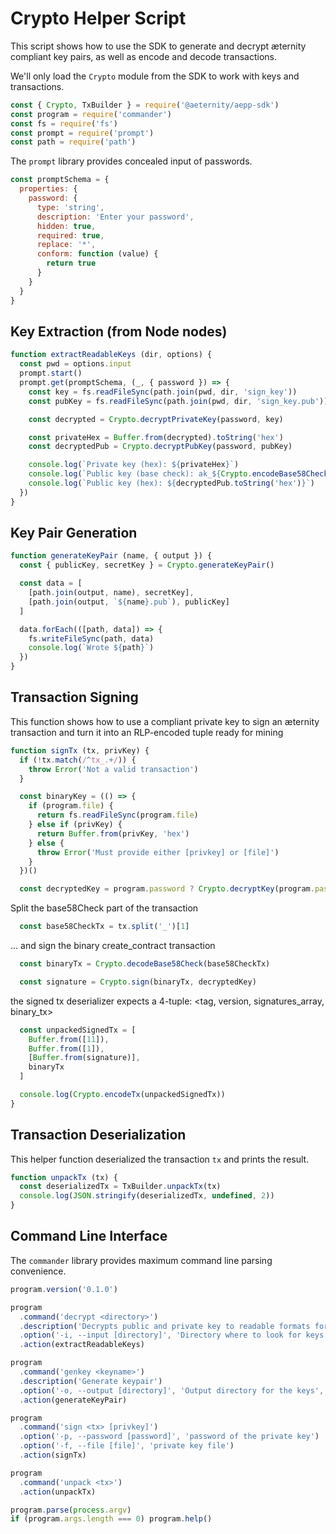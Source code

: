 


# Crypto Helper Script

This script shows how to use the SDK to generate and decrypt æternity
compliant key pairs, as well as encode and decode transactions.


We'll only load the `Crypto` module from the SDK to work with keys and
transactions.


```js
const { Crypto, TxBuilder } = require('@aeternity/aepp-sdk')
const program = require('commander')
const fs = require('fs')
const prompt = require('prompt')
const path = require('path')
```

The `prompt` library provides concealed input of passwords.


```js
const promptSchema = {
  properties: {
    password: {
      type: 'string',
      description: 'Enter your password',
      hidden: true,
      required: true,
      replace: '*',
      conform: function (value) {
        return true
      }
    }
  }
}
```

## Key Extraction (from Node nodes)


```js
function extractReadableKeys (dir, options) {
  const pwd = options.input
  prompt.start()
  prompt.get(promptSchema, (_, { password }) => {
    const key = fs.readFileSync(path.join(pwd, dir, 'sign_key'))
    const pubKey = fs.readFileSync(path.join(pwd, dir, 'sign_key.pub'))

    const decrypted = Crypto.decryptPrivateKey(password, key)

    const privateHex = Buffer.from(decrypted).toString('hex')
    const decryptedPub = Crypto.decryptPubKey(password, pubKey)

    console.log(`Private key (hex): ${privateHex}`)
    console.log(`Public key (base check): ak_${Crypto.encodeBase58Check(decryptedPub)}`)
    console.log(`Public key (hex): ${decryptedPub.toString('hex')}`)
  })
}
```

## Key Pair Generation


```js
function generateKeyPair (name, { output }) {
  const { publicKey, secretKey } = Crypto.generateKeyPair()

  const data = [
    [path.join(output, name), secretKey],
    [path.join(output, `${name}.pub`), publicKey]
  ]

  data.forEach(([path, data]) => {
    fs.writeFileSync(path, data)
    console.log(`Wrote ${path}`)
  })
}
```

## Transaction Signing

This function shows how to use a compliant private key to sign an æternity
transaction and turn it into an RLP-encoded tuple ready for mining


```js
function signTx (tx, privKey) {
  if (!tx.match(/^tx_.+/)) {
    throw Error('Not a valid transaction')
  }

  const binaryKey = (() => {
    if (program.file) {
      return fs.readFileSync(program.file)
    } else if (privKey) {
      return Buffer.from(privKey, 'hex')
    } else {
      throw Error('Must provide either [privkey] or [file]')
    }
  })()

  const decryptedKey = program.password ? Crypto.decryptKey(program.password, binaryKey) : binaryKey
```

Split the base58Check part of the transaction


```js
  const base58CheckTx = tx.split('_')[1]
```

... and sign the binary create_contract transaction


```js
  const binaryTx = Crypto.decodeBase58Check(base58CheckTx)

  const signature = Crypto.sign(binaryTx, decryptedKey)
```

the signed tx deserializer expects a 4-tuple:
<tag, version, signatures_array, binary_tx>


```js
  const unpackedSignedTx = [
    Buffer.from([11]),
    Buffer.from([1]),
    [Buffer.from(signature)],
    binaryTx
  ]

  console.log(Crypto.encodeTx(unpackedSignedTx))
}
```

## Transaction Deserialization

This helper function deserialized the transaction `tx` and prints the result.


```js
function unpackTx (tx) {
  const deserializedTx = TxBuilder.unpackTx(tx)
  console.log(JSON.stringify(deserializedTx, undefined, 2))
}
```

## Command Line Interface

The `commander` library provides maximum command line parsing convenience.


```js
program.version('0.1.0')

program
  .command('decrypt <directory>')
  .description('Decrypts public and private key to readable formats for testing purposes')
  .option('-i, --input [directory]', 'Directory where to look for keys', '.')
  .action(extractReadableKeys)

program
  .command('genkey <keyname>')
  .description('Generate keypair')
  .option('-o, --output [directory]', 'Output directory for the keys', '.')
  .action(generateKeyPair)

program
  .command('sign <tx> [privkey]')
  .option('-p, --password [password]', 'password of the private key')
  .option('-f, --file [file]', 'private key file')
  .action(signTx)

program
  .command('unpack <tx>')
  .action(unpackTx)

program.parse(process.argv)
if (program.args.length === 0) program.help()
```

